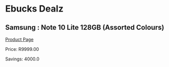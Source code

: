 
# Ebucks Dealz
## Samsung : Note 10 Lite 128GB (Assorted Colours)
[Product Page](https://www.ebucks.com/web/shop/productSelected.do?prodId=1179016772&catId=714948688)

Price: R9999.00

Savings: 4000.0


	